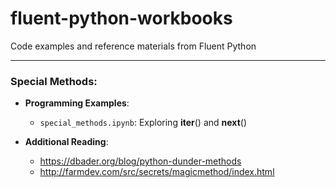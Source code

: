 # fluent-python-workbooks
Code examples and reference materials from Fluent Python

<hr>

### Special Methods:
  * **Programming Examples**:
    * `special_methods.ipynb`: Exploring __iter__() and __next__()
    
  * **Additional Reading**:
    * https://dbader.org/blog/python-dunder-methods
    * http://farmdev.com/src/secrets/magicmethod/index.html
